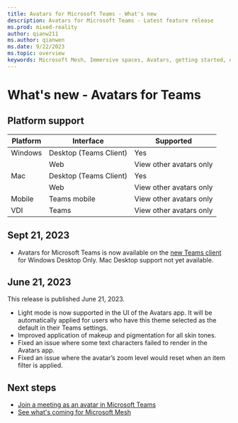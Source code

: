 ```yaml
---
title: Avatars for Microsoft Teams - What's new
description: Avatars for Microsoft Teams - Latest feature release 
ms.prod: mixed-reality
author: qianw211
ms.author: qianwen
ms.date: 9/22/2023
ms.topic: overview
keywords: Microsoft Mesh, Immersive spaces, Avatars, getting started, documentation, features
---
```


# What's new - Avatars for Teams

## Platform support

| Platform   | Interface | Supported |
| -------- | ------- | ------ |
| Windows  | Desktop (Teams Client)    | Yes |
|  | Web     | View other avatars only |
| Mac    | Desktop (Teams Client)    | Yes |
|  | Web  | View other avatars only |
| Mobile | Teams mobile | View other avatars only |
| VDI | Teams | View other avatars only |

## Sept 21, 2023

* Avatars for Microsoft Teams is now available on the [new Teams client](https://support.microsoft.com/office/try-the-new-microsoft-teams-2d4a0c96-fa52-43f8-a006-4bfbc62cf6c5) for Windows Desktop Only. Mac Desktop support not yet available.

## June 21, 2023

This release is published June 21, 2023.

* Light mode is now supported in the UI of the Avatars app. It will be automatically applied for users who have this theme selected as the default in their Teams settings.
* Improved application of makeup and pigmentation for all skin tones.
* Fixed an issue where some text characters failed to render in the Avatars app.
* Fixed an issue where the avatar’s zoom level would reset when an item filter is applied.

## Next steps

* [Join a meeting as an avatar in Microsoft Teams](https://support.microsoft.com/office/join-a-meeting-as-an-avatar-in-microsoft-teams-5384e7b7-30c7-4bcb-8065-0c9e830cc8ad)
* [See what's coming for Microsoft Mesh](https://aka.ms/meshdocs)
